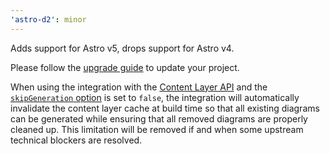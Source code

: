 ```yaml
---
'astro-d2': minor
---
```


Adds support for Astro v5, drops support for Astro v4.

Please follow the [upgrade guide](https://docs.astro.build/en/guides/upgrade-to/v5/) to update your project.

When using the integration with the [Content Layer API](https://docs.astro.build/en/guides/content-collections) and the [`skipGeneration` option](https://astro-d2.vercel.app/configuration/#skipgeneration) is set to `false`, the integration will automatically invalidate the content layer cache at build time so that all existing diagrams can be generated while ensuring that all removed diagrams are properly cleaned up. This limitation will be removed if and when some upstream technical blockers are resolved.
